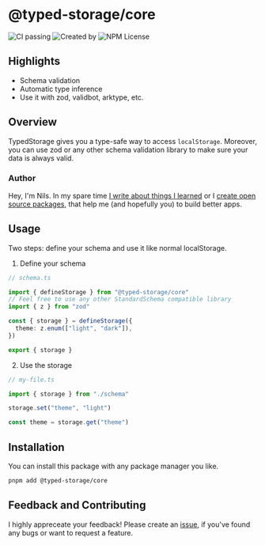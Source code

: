 # @typed-storage/core

![CI passing](https://github.com/Haberkamp/typed-storage/actions/workflows/ci.yml/badge.svg?event=push&branch=main)
![Created by](https://img.shields.io/badge/created%20by-@n__haberkamp-065afa.svg)
![NPM License](https://img.shields.io/npm/l/%40typed-storage%2Fcore)

## Highlights

- Schema validation
- Automatic type inference
- Use it with zod, validbot, arktype, etc.

## Overview

TypedStorage gives you a type-safe way to access `localStorage`. Moreover, you can use zod or any other schema validation library to make sure your data is always valid.

### Author

Hey, I'm Nils. In my spare time [I write about things I learned](https://www.haberkamp.dev/) or I [create open source packages](https://github.com/Haberkamp), that help me (and hopefully you) to build better apps.

## Usage

Two steps: define your schema and use it like normal localStorage.

1. Define your schema

```ts
// schema.ts

import { defineStorage } from "@typed-storage/core"
// Feel free to use any other StandardSchema compatible library
import { z } from "zod"

const { storage } = defineStorage({
  theme: z.enum(["light", "dark"]),
})

export { storage }
```

2. Use the storage

```ts
// my-file.ts

import { storage } from "./schema"

storage.set("theme", "light")

const theme = storage.get("theme")
```

## Installation

You can install this package with any package manager you like.

```bash
pnpm add @typed-storage/core
```

## Feedback and Contributing

I highly appreceate your feedback! Please create an [issue](https://github.com/Haberkamp/typed-storage/issues/new), if you've found any bugs or want to request a feature.
